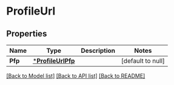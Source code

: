 # ProfileUrl

## Properties
Name | Type | Description | Notes
------------ | ------------- | ------------- | -------------
**Pfp** | [***ProfileUrlPfp**](ProfileUrl_pfp.md) |  | [default to null]

[[Back to Model list]](../README.md#documentation-for-models) [[Back to API list]](../README.md#documentation-for-api-endpoints) [[Back to README]](../README.md)

